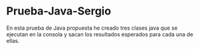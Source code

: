 # Prueba-Java-Sergio

En esta prueba de Java propuesta he creado tres clases java que se ejecutan en la consola y sacan los resultados esperados para cada una de ellas.
